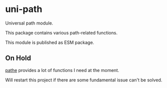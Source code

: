 # uni-path

Universal path module.

This package contains various path-related functions.

This module is published as ESM package.

## On Hold

[pathe](https://github.com/unjs/pathe) provides a lot of functions I need at the moment.

Will restart this project if there are some fundamental issue can't be solved.
